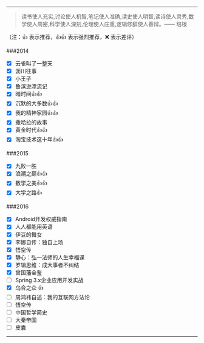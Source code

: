 
---

>读书使人充实,讨论使人机智,笔记使人准确,读史使人明智,读诗使人灵秀,数学使人周密,科学使人深刻,伦理使人庄重,逻辑修辞使人善辩。—— 培根



（注：:+1: 表示推荐，:+1::+1: 表示强烈推荐，:x: 表示差评）


###2014
- [x] 云雀叫了一整天
- [x] 沥川往事
- [x] 小王子
- [x] 鲁滨逊漂流记
- [x] 暗时间:+1::+1:
- [x] 沉默的大多数:+1::+1:
- [x] 我的精神家园:+1::+1:
- [x] 撒哈拉的故事
- [x] 黄金时代:+1::+1:
- [x] 淘宝技术这十年:+1::+1:

###2015
- [x] 九败一胜
- [x] 浪潮之巅:+1::+1:
- [x] 数学之美:+1::+1:
- [x] 大学之路:+1:

###2016
- [x] Android开发权威指南
- [x] 人人都能用英语
- [x] 伊豆的舞女
- [x] 李娜自传：独自上场
- [x] 悟空传
- [x] 静心：弘一法师的人生幸福课
- [x] 罗辑思维：成大事者不纠结
- [x] 曾国藩全鉴
- [ ] Spring 3.x企业应用开发实战
- [x] 乌合之众 :+1:
- [ ] 周鸿祎自述：我的互联网方法论
- [ ] 悟空传
- [ ] 中国哲学简史
- [ ] 大秦帝国
- [ ] 皮囊

---
